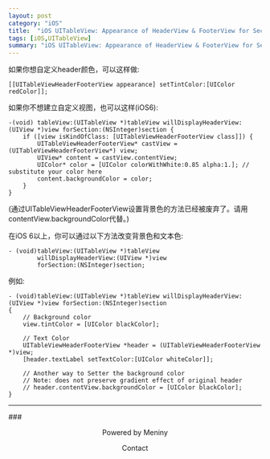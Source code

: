 ```yaml
---    
layout: post    
category: "iOS"    
title:  "iOS UITableView: Appearance of HeaderView & FooterView for Section"    
tags: [iOS,UITableView]    
summary: "iOS UITableView: Appearance of HeaderView & FooterView for Section"    
---    
```

如果你想自定义header颜色，可以这样做:

```oc
[[UITableViewHeaderFooterView appearance] setTintColor:[UIColor redColor]]; 
```
	
如果你不想建立自定义视图，也可以这样(iOS6):

```oc
-(void) tableView:(UITableView *)tableView willDisplayHeaderView:(UIView *)view forSection:(NSInteger)section {
    if ([view isKindOfClass: [UITableViewHeaderFooterView class]]) {
        UITableViewHeaderFooterView* castView = (UITableViewHeaderFooterView*) view;
        UIView* content = castView.contentView;
        UIColor* color = [UIColor colorWithWhite:0.85 alpha:1.]; // substitute your color here
        content.backgroundColor = color;
    }
}
```
	
(通过UITableViewHeaderFooterView设置背景色的方法已经被废弃了。请用contentView.backgroundColor代替。)

在iOS 6以上，你可以通过以下方法改变背景色和文本色:

```oc
- (void)tableView:(UITableView *)tableView 
        willDisplayHeaderView:(UIView *)view 
        forSection:(NSInteger)section;
```
        
例如:

```oc
- (void)tableView:(UITableView *)tableView willDisplayHeaderView:(UIView *)view forSection:(NSInteger)section
{
    // Background color
    view.tintColor = [UIColor blackColor];

    // Text Color
    UITableViewHeaderFooterView *header = (UITableViewHeaderFooterView *)view;
    [header.textLabel setTextColor:[UIColor whiteColor]];

    // Another way to Setter the background color
    // Note: does not preserve gradient effect of original header
    // header.contentView.backgroundColor = [UIColor blackColor];
}
```	
  
***    
###<center>Powered by Meniny</center>    
<center>Contact <Meniny@qq.com></center>    
    
  
  


